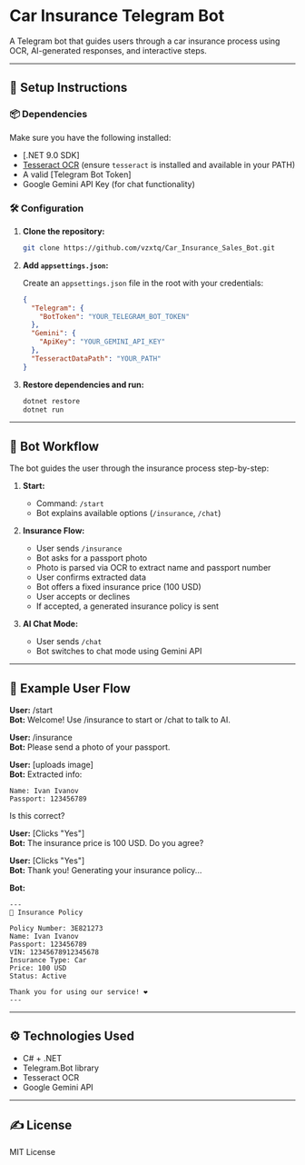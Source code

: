 # Car Insurance Telegram Bot

A Telegram bot that guides users through a car insurance process using OCR, AI-generated responses, and interactive steps.

---

## 🚀 Setup Instructions

### 📦 Dependencies

Make sure you have the following installed:

- [.NET 9.0 SDK]
- [Tesseract OCR](https://github.com/tesseract-ocr/tesseract) (ensure `tesseract` is installed and available in your PATH)
- A valid [Telegram Bot Token]
- Google Gemini API Key (for chat functionality)

### 🛠 Configuration

1. **Clone the repository:**

   ```bash
   git clone https://github.com/vzxtq/Car_Insurance_Sales_Bot.git
   ```

2. **Add `appsettings.json`:**

   Create an `appsettings.json` file in the root with your credentials:

   ```json
   {
     "Telegram": {
       "BotToken": "YOUR_TELEGRAM_BOT_TOKEN"
     },
     "Gemini": {
       "ApiKey": "YOUR_GEMINI_API_KEY"
     },
     "TesseractDataPath": "YOUR_PATH"
   }
   ```

3. **Restore dependencies and run:**

   ```bash
   dotnet restore
   dotnet run
   ```

---

## 🤖 Bot Workflow

The bot guides the user through the insurance process step-by-step:

1. **Start:**
   - Command: `/start`
   - Bot explains available options (`/insurance`, `/chat`)

2. **Insurance Flow:**
   - User sends `/insurance`
   - Bot asks for a passport photo
   - Photo is parsed via OCR to extract name and passport number
   - User confirms extracted data
   - Bot offers a fixed insurance price (100 USD)
   - User accepts or declines
   - If accepted, a generated insurance policy is sent

3. **AI Chat Mode:**
   - User sends `/chat`
   - Bot switches to chat mode using Gemini API

---

## 🔧 Example User Flow

**User:** /start  
**Bot:** Welcome! Use /insurance to start or /chat to talk to AI.

**User:** /insurance  
**Bot:** Please send a photo of your passport.

**User:** [uploads image]  
**Bot:** Extracted info:
```
Name: Ivan Ivanov
Passport: 123456789
```
Is this correct?

**User:** [Clicks "Yes"]  
**Bot:** The insurance price is 100 USD. Do you agree?

**User:** [Clicks "Yes"]  
**Bot:** Thank you! Generating your insurance policy...

**Bot:**
```
---
📄 Insurance Policy

Policy Number: 3E821273
Name: Ivan Ivanov
Passport: 123456789
VIN: 12345678912345678
Insurance Type: Car
Price: 100 USD
Status: Active

Thank you for using our service! ❤️
---
```

---

## ⚙️ Technologies Used

- C# + .NET
- Telegram.Bot library
- Tesseract OCR
- Google Gemini API

---

## ✍️ License

MIT License